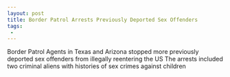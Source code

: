 ```yaml
---
layout: post
title: Border Patrol Arrests Previously Deported Sex Offenders
tags:
 -
---
```

Border Patrol Agents in Texas and Arizona stopped more previously deported sex offenders from illegally reentering the US The arrests included two criminal aliens with histories of sex crimes against children
